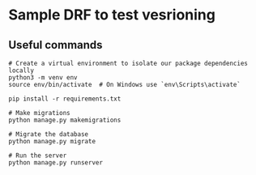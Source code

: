 # Sample DRF to test vesrioning

## Useful commands

```
# Create a virtual environment to isolate our package dependencies locally
python3 -m venv env
source env/bin/activate  # On Windows use `env\Scripts\activate`

pip install -r requirements.txt

# Make migrations
python manage.py makemigrations

# Migrate the database
python manage.py migrate

# Run the server
python manage.py runserver
```
